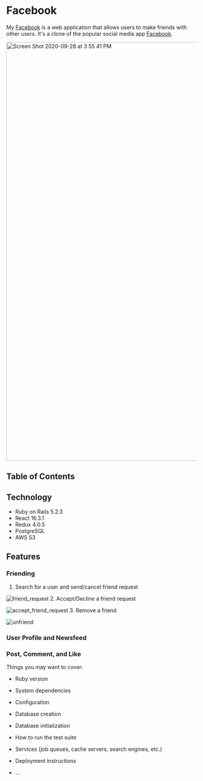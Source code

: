# Facebook 

My [Facebook](https://yinghuanchen-facebook.herokuapp.com/#/) is a web application that allows users to make friends with other users. It's a clone of the popular social media app [Facebook](https://www.facebook.com/). 


<img width="1107" alt="Screen Shot 2020-09-28 at 3 55 41 PM" src="https://user-images.githubusercontent.com/65005487/94405651-7211d380-01a3-11eb-9876-351be49200a1.png">

## Table of Contents  

## Technology 
* Ruby on Rails 5.2.3 
* React 16.3.1
* Redux 4.0.5
* PostgreSQL 
* AWS S3 

## Features 



### Friending 
1. Search for a user and send/cancel friend request 

![friend_request](https://user-images.githubusercontent.com/65005487/94422432-a98b7a80-01b9-11eb-82d9-932f28086b3b.gif)
2. Accept/Decline a friend request 

![accept_friend_request](https://user-images.githubusercontent.com/65005487/94421853-c70c1480-01b8-11eb-8670-69fdadbef3e0.gif)
3. Remove a friend 

![unfriend](https://user-images.githubusercontent.com/65005487/94421897-d723f400-01b8-11eb-9700-047ec737eace.gif)
### User Profile and Newsfeed
### Post, Comment, and Like 

Things you may want to cover:

* Ruby version

* System dependencies

* Configuration

* Database creation

* Database initialization

* How to run the test suite

* Services (job queues, cache servers, search engines, etc.)

* Deployment instructions

* ...

